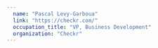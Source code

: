 ```yaml
---
  name: "Pascal Levy-Garboua"
  link: "https://checkr.com/"
  occupation_title: "VP, Business Development"
  organization: "Checkr"
---
```


